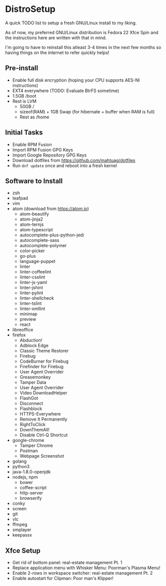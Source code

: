 # DistroSetup

A quick TODO list to setup a fresh GNU/Linux install to my liking.

As of now, my preferred GNU/Linux distribution is Fedora 22 Xfce Spin and the
instructions here are written with that in mind.

I'm going to have to reinstall this atleast 3-4 times in the next few months so
having things on the internet to refer quickly helps!

## Pre-install

* Enable full disk encryption (hoping your CPU supports AES-NI instructions)
* EXT4 everywhere (TODO: Evaluate BtrFS sometime)
* 1.5GB /boot
* Rest is LVM
  * 50GB /
  * sizeof(RAM) + 1GB Swap (for hibernate + buffer when RAM is full)
  * Rest as /home

## Initial Tasks

* Enable RPM Fusion
* Import RPM Fusion GPG Keys
* Import Google Repository GPG Keys
* Download dotfiles from https://github.com/mahtuag/dotfiles
* Run ```dnf update``` once and reboot into a fresh kernel

## Software to Install

* zsh
* leafpad
* vim
* atom (download from https://atom.io)
  * atom-beautify
  * atom-jinja2
  * atom-ternjs
  * atom-typescript
  * autocomplete-plus-python-jedi
  * autocomplete-sass
  * autocomplete-polymer
  * color-picker
  * go-plus
  * language-puppet
  * linter
  * linter-coffeelint
  * linter-csslint
  * linter-js-yaml
  * linter-jshint
  * linter-pylint
  * linter-shellcheck
  * linter-tslint
  * linter-xmllint
  * minimap
  * preview
  * react
* libreoffice
* firefox
  * Abduction!
  * Adblock Edge
  * Classic Theme Restorer
  * Firebug
  * CodeBurner for Firebug
  * Firefinder for Firebug
  * User Agent Overrider
  * Greasemonkey
  * Tamper Data
  * User Agent Overrider
  * Video DownloadHelper
  * FlashGot
  * Disconnect
  * Flashblock
  * HTTPS-Everywhere
  * Remove It Permanently
  * RightToClick
  * DownThemAll!
  * Disable Ctrl-Q Shortcut
* google-chrome
  * Tamper Chrome
  * Postman
  * Webpage Screenshot
* golang
* python3
* java-1.8.0-openjdk
* nodejs, npm
  * bower
  * coffee-script
  * http-server
  * browserify
* conky
* screen
* git
* vlc
* ffmpeg
* smplayer
* keepassx

## Xfce Setup

* Get rid of bottom panel: real-estate management Pt. 1
* Replace application menu with Whisker Menu: Poorman's Plasma Menu!
* Enable 2-rows in workspace switcher: real-estate management Pt. 2
* Enable autostart for Clipman: Poor man's Klipper!


